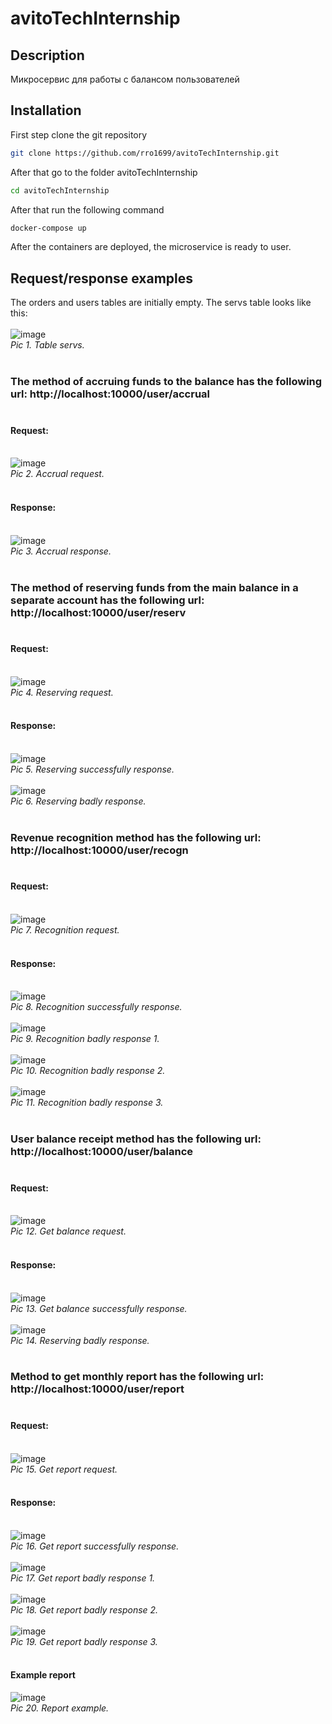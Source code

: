 # avitoTechInternship
## Description
Микросервис для работы с балансом пользователей

## Installation
First step clone the git repository
```bash
git clone https://github.com/rro1699/avitoTechInternship.git
```

After that go to the folder avitoTechInternship
```bash
cd avitoTechInternship
```

After that run the following command
```bash
docker-compose up 
```

After the containers are deployed, the microservice is ready to user.

## Request/response examples

The orders and users tables are initially empty. The servs table looks like this:<br><br>
![image](https://user-images.githubusercontent.com/79422421/197414561-4e165e12-1531-4c5d-b3ea-426e8971309d.png)<br> *Pic 1. Table servs.* <br><br>

### The method of accruing funds to the balance has the following url: http://localhost:10000/user/accrual <br><br>
#### Request:<br><br>
![image](https://user-images.githubusercontent.com/79422421/197414771-598df33c-9d98-4707-aede-649585477bfa.png)<br> *Pic 2. Accrual request.* <br><br>
#### Response:<br><br>
![image](https://user-images.githubusercontent.com/79422421/197414814-8ff22909-e478-4929-bc84-fad1ed3d5432.png)<br> *Pic 3. Accrual response.* <br><br>

### The method of reserving funds from the main balance in a separate account has the following url: http://localhost:10000/user/reserv<br><br>
#### Request:<br><br>
![image](https://user-images.githubusercontent.com/79422421/197415218-6438ca75-bcfa-4d2d-9ad0-2cd15a60b77a.png)<br> *Pic 4. Reserving request.* <br><br>
#### Response:<br><br>
![image](https://user-images.githubusercontent.com/79422421/197415258-45b514d3-b48d-4849-ba24-eccb5ad4749c.png)<br> *Pic 5. Reserving successfully response.* <br><br>
![image](https://user-images.githubusercontent.com/79422421/197415290-82c9978f-4970-4c6c-a9b9-f42ce4bcbd2a.png)<br> *Pic 6. Reserving badly response.* <br><br>

### Revenue recognition method has the following url: http://localhost:10000/user/recogn <br><br>
#### Request:<br><br>
![image](https://user-images.githubusercontent.com/79422421/197415409-9efc8c0f-b004-426e-8baa-975a0b7cc164.png)<br> *Pic 7. Recognition request.* <br><br>
#### Response:<br><br>
![image](https://user-images.githubusercontent.com/79422421/197415443-71f37eb1-d8dc-4543-9cf7-78bd40e0ce3d.png)<br> *Pic 8. Recognition successfully response.* <br><br>
![image](https://user-images.githubusercontent.com/79422421/197415476-80bc0d6c-b5de-4fb2-b3e2-d9b8626481cb.png)<br> *Pic 9. Recognition badly response 1.* <br><br>
![image](https://user-images.githubusercontent.com/79422421/197415494-3c02c3d5-1085-4124-b6ed-7bd1fb0b1d6c.png)<br> *Pic 10. Recognition badly response 2.* <br><br>
![image](https://user-images.githubusercontent.com/79422421/197415785-2b941117-f0fb-4dc8-8bba-76a8a92138ce.png)<br> *Pic 11. Recognition badly response 3.* <br><br>


### User balance receipt method has the following url: http://localhost:10000/user/balance <br><br>
#### Request:<br><br>
![image](https://user-images.githubusercontent.com/79422421/197414865-8150de09-6084-490b-ab54-fd69714ed5c1.png)<br> *Pic 12. Get balance request.* <br><br>
#### Response:<br><br>
![image](https://user-images.githubusercontent.com/79422421/197415549-a92f2754-be74-4a76-a379-e5e8f89274ad.png)<br> *Pic 13. Get balance successfully response.* <br><br>
![image](https://user-images.githubusercontent.com/79422421/197415575-118cc5be-680b-49b6-8204-43d6d9166dab.png)<br> *Pic 14. Reserving badly response.* <br><br>

### Method to get monthly report has the following url: http://localhost:10000/user/report <br><br>
#### Request:<br><br>
![image](https://user-images.githubusercontent.com/79422421/197415645-a67c6e2a-0386-49a7-a185-c699b1f99744.png)<br> *Pic 15. Get report request.* <br><br>
#### Response:<br><br>
![image](https://user-images.githubusercontent.com/79422421/197415670-66e2d1b1-a75e-490a-8dd6-c9cc7fa8c789.png)<br> *Pic 16. Get report successfully response.* <br><br>
![image](https://user-images.githubusercontent.com/79422421/197415695-74dfdb5e-d0eb-4c9d-8dbb-ee7999ab8c30.png)<br> *Pic 17. Get report badly response 1.* <br><br>
![image](https://user-images.githubusercontent.com/79422421/197415716-7b385af7-9da1-4d99-8283-9ffe368e157c.png)<br> *Pic 18. Get report badly response 2.* <br><br>
![image](https://user-images.githubusercontent.com/79422421/197415730-070253bf-8ef7-4982-a4ce-88e4701153d3.png)<br> *Pic 19. Get report badly response 3.* <br><br>

#### Example report
![image](https://user-images.githubusercontent.com/79422421/197416253-865c8d94-04fd-489f-af61-04239f0c5ed9.png)<br> *Pic 20. Report example.* <br><br>










